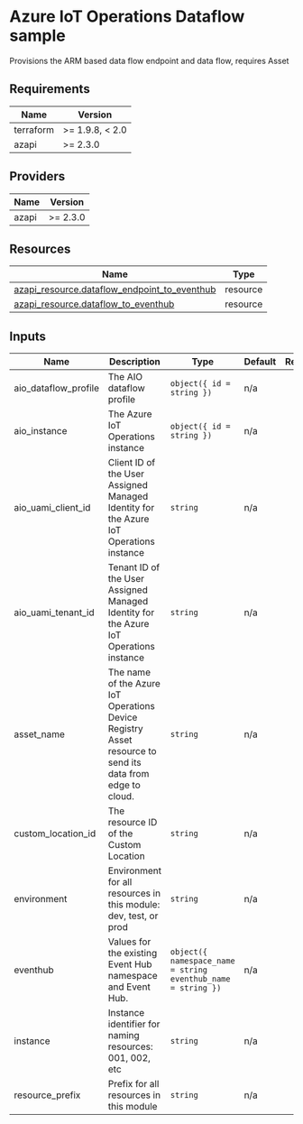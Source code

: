 <!-- BEGIN_TF_DOCS -->
<!-- markdown-table-prettify-ignore-start -->
# Azure IoT Operations Dataflow sample

Provisions the ARM based data flow endpoint and data flow, requires Asset

## Requirements

| Name | Version |
|------|---------|
| terraform | >= 1.9.8, < 2.0 |
| azapi | >= 2.3.0 |

## Providers

| Name | Version |
|------|---------|
| azapi | >= 2.3.0 |

## Resources

| Name | Type |
|------|------|
| [azapi_resource.dataflow_endpoint_to_eventhub](https://registry.terraform.io/providers/Azure/azapi/latest/docs/resources/resource) | resource |
| [azapi_resource.dataflow_to_eventhub](https://registry.terraform.io/providers/Azure/azapi/latest/docs/resources/resource) | resource |

## Inputs

| Name | Description | Type | Default | Required |
|------|-------------|------|---------|:--------:|
| aio\_dataflow\_profile | The AIO dataflow profile | ```object({ id = string })``` | n/a | yes |
| aio\_instance | The Azure IoT Operations instance | ```object({ id = string })``` | n/a | yes |
| aio\_uami\_client\_id | Client ID of the User Assigned Managed Identity for the Azure IoT Operations instance | `string` | n/a | yes |
| aio\_uami\_tenant\_id | Tenant ID of the User Assigned Managed Identity for the Azure IoT Operations instance | `string` | n/a | yes |
| asset\_name | The name of the Azure IoT Operations Device Registry Asset resource to send its data from edge to cloud. | `string` | n/a | yes |
| custom\_location\_id | The resource ID of the Custom Location | `string` | n/a | yes |
| environment | Environment for all resources in this module: dev, test, or prod | `string` | n/a | yes |
| eventhub | Values for the existing Event Hub namespace and Event Hub. | ```object({ namespace_name = string eventhub_name = string })``` | n/a | yes |
| instance | Instance identifier for naming resources: 001, 002, etc | `string` | n/a | yes |
| resource\_prefix | Prefix for all resources in this module | `string` | n/a | yes |
<!-- markdown-table-prettify-ignore-end -->
<!-- END_TF_DOCS -->
